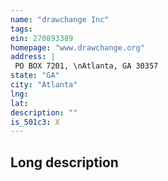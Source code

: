 ```yaml
---
name: "drawchange Inc"
tags:
ein: 270893389
homepage: "www.drawchange.org"
address: |
 PO BOX 7201, \nAtlanta, GA 30357
state: "GA"
city: "Atlanta"
lng: 
lat: 
description: ""
is_501c3: X
---
```


## Long description


